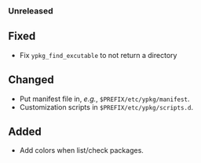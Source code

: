### Unreleased

## Fixed
- Fix `ypkg_find_excutable` to not return a directory

## Changed
- Put manifest file in, *e.g.*, `$PREFIX/etc/ypkg/manifest`.
- Customization scripts in `$PREFIX/etc/ypkg/scripts.d`.

## Added
- Add colors when list/check packages.
